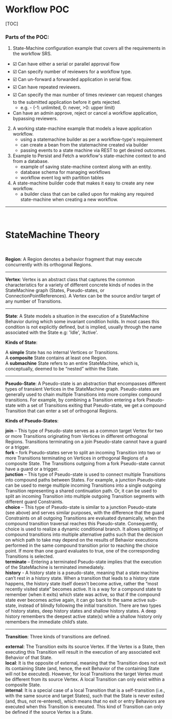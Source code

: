 # Workflow POC

[TOC]

### Parts of the POC:

1. State-Machine configuration example that covers all the requirements in the workflow SRS.

- ☑️ Can have either a serial or parallel approval flow
- ☑️ Can specify number of reviewers for a workflow type.
- ☑️ Can un-forward a forwarded application in serial flow.
- ☑️ Can have repeated reviewers.
- ☑️ Can specify the max number of times reviewer can request changes to the submitted application before it gets
  rejected.
    - e.g. - (-1: unlimited, 0: never, \>0: upper limit)
- Can have an admin approve, reject or cancel a workflow application, bypassing reviewers.

2. A working state-machine example that models a leave application workflow.
    - using a statemachine builder as per a workflow-type's requirement
    - can create a bean from the statemachine created via builder
    - passing events to a state machine via REST to get desired outcomes.
3. Example to Persist and Fetch a workflow's state-machine context to and from a database.
    - example of saving state-machine context along with an entity.
    - database schema for managing workflows
    - workflow event log with partition tables
4. A state-machine builder code that makes it easy to create any new workflow.
    - a builder class that can be called upon for making any required state-machine when creating a new workflow.

---

<br>

# StateMachine Theory

<br>

**Region**: A Region denotes a behavior fragment that may execute concurrently with its orthogonal Regions.

---

**Vertex**: Vertex is an abstract class that captures the common characteristics for a variety of different concrete
kinds of nodes in the StateMachine graph
(States, Pseudo-states, or ConnectionPointReferences). A Vertex can be the source and/or target of any number of
Transitions.

---

**State**: A State models a situation in the execution of a StateMachine Behavior during which some invariant condition
holds. In most cases this condition is
not explicitly defined, but is implied, usually through the name associated with the State e.g: 'Idle', 'Active'.

**Kinds of State**:

A **simple** State has no internal Vertices or Transitions. <br>
A **composite** State contains at least one Region. <br>
A **submachine** State refers to an entire StateMachine, which is, conceptually, deemed to be “nested” within the State.

---

**Pseudo-State**: A Pseudo-state is an abstraction that encompasses different types of transient Vertices in the
StateMachine graph. Pseudo-states are
generally used to chain multiple Transitions into more complex compound transitions. For example, by combining a
Transition entering a fork Pseudo-state with a
set of Transitions exiting that Pseudo-state, we get a compound Transition that can enter a set of orthogonal Regions.

**Kinds of Pseudo-States**:

**join** – This type of Pseudo-state serves as a common target Vertex for two or more Transitions originating from
Vertices in different orthogonal Regions.
Transitions terminating on a join Pseudo-state cannot have a guard or a trigger. <br>
**fork** – fork Pseudo-states serve to split an incoming Transition into two or more Transitions terminating on Vertices
in orthogonal Regions of a composite
State. The Transitions outgoing from a fork Pseudo-state cannot have a guard or a trigger. <br>
**junction** – This type of Pseudo-state is used to connect multiple Transitions into compound paths between States. For
example, a junction Pseudo-state can be
used to merge multiple incoming Transitions into a single outgoing Transition representing a shared continuation path.
Or, it can be used to split an
incoming Transition into multiple outgoing Transition segments with different guard Constraints. <br>
**choice** – This type of Pseudo-state is similar to a junction Pseudo-state (see above) and serves similar purposes,
with the difference that the guard
Constraints on all outgoing Transitions are evaluated dynamically, when the compound transition traversal reaches this
Pseudo-state. Consequently, choice is
used to realize a dynamic conditional branch. It allows splitting of compound transitions into multiple alternative
paths such that the decision on which
path to take may depend on the results of Behavior executions performed in the same compound transition prior to
reaching the choice point. If more than one
guard evaluates to true, one of the corresponding Transitions is selected. <br>
**terminate** – Entering a terminated Pseudo-state implies that the execution of the StateMachine is terminated
immediately. <br>
**history** - A history state is a pseudo-state, meaning that a state machine can’t rest in a history state. When a
transition that leads to a history state
happens, the history state itself doesn't become active, rather the “most recently visited state” becomes active. It is
a way for a compound state to
remember (when it exits) which state was active, so that if the compound state ever becomes active again, it can go back
to the same active sub-state,
instead of blindly following the initial transition. There are two types of history states, deep history states and
shallow history states. A deep history remembers the deepest active state(s) while a shallow history only remembers the
immediate child’s state.

---



**Transition**:
Three kinds of transitions are defined.

**external**: The Transition exits its source Vertex. If the Vertex is a State, then executing this Transition will
result in the execution of any
associated exit Behavior of that State. <br>
**local**: It is the opposite of external, meaning that the Transition does not exit its containing State (and, hence,
the exit Behavior of the containing
State will not be executed). However, for local Transitions the target Vertex must be different from its source Vertex.
A local Transition can only exist
within a composite State. <br>
**internal**: It is a special case of a local Transition that is a self-transition (i.e., with the same source and
target States), such that the State is never
exited (and, thus, not re-entered), which means that no exit or entry Behaviors are executed when this Transition is
executed. This kind of Transition can
only be defined if the source Vertex is a State. <br>